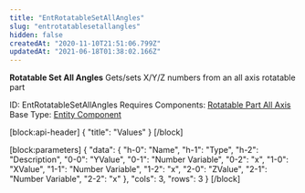 ```yaml
---
title: "EntRotatableSetAllAngles"
slug: "entrotatablesetallangles"
hidden: false
createdAt: "2020-11-10T21:51:06.799Z"
updatedAt: "2021-06-18T01:38:02.166Z"
---
```

**Rotatable Set All Angles**
Gets/sets X/Y/Z numbers from an all axis rotatable part

ID: EntRotatableSetAllAngles
Requires Components: [Rotatable Part All Axis](doc:entrotatablepartallaxis)
Base Type: [Entity Component](doc:componententity)

[block:api-header]
{
  "title": "Values"
}
[/block]

[block:parameters]
{
  "data": {
    "h-0": "Name",
    "h-1": "Type",
    "h-2": "Description",
    "0-0": "YValue",
    "0-1": "Number Variable",
    "0-2": "x",
    "1-0": "XValue",
    "1-1": "Number Variable",
    "1-2": "x",
    "2-0": "ZValue",
    "2-1": "Number Variable",
    "2-2": "x"
  },
  "cols": 3,
  "rows": 3
}
[/block]